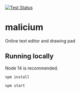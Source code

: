 [![Test Status](https://github.com/Malicium/malicium/actions/workflows/dev-test.yml/badge.svg)](https://github.com/Malicium/malicium/actions/workflows/dev-test.yml)

# malicium
Online text editor and drawing pad


## Running locally
Node 14 is recommended.
```
npm install
```
```
npm start
```
